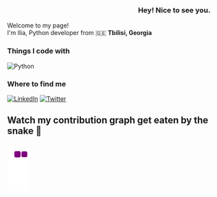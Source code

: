 ### ㅤㅤㅤㅤㅤㅤㅤㅤㅤㅤㅤㅤㅤㅤㅤㅤㅤㅤㅤㅤ Hey! Nice to see you.
<p>Welcome to my page! </br> I'm Ilia, Python developer from 🇬🇪 <b>Tbilisi, Georgia</b>
</p>
<h3>Things I code with</h3>
<p>
  <img alt="Python" src="https://img.shields.io/badge/python-v3.7-blue" />
<h3>Where to find me</h3>
<p><a href="https://www.linkedin.com/in/ilia-mgeladze-b86a38227/" target="_blank"><img alt="LinkedIn" src="https://img.shields.io/badge/linkedin-%230077B5.svg?&style=for-the-badge&logo=linkedin&logoColor=white" /></a> <a href="https://twitter.com/Ilia_Mgeladze" target="_blank"><img alt="Twitter" src="https://img.shields.io/badge/twitter-%231DA1F2.svg?&style=for-the-badge&logo=twitter&logoColor=white" /></a>


## Watch my contribution graph get eaten by the snake 🐍
![snake gif](https://github.com/DarkLeader/DarkLeader/blob/output/github-contribution-grid-snake.gif)
